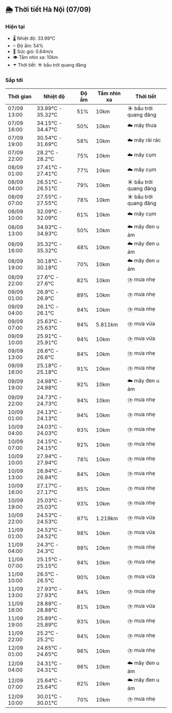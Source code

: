 ## 🌦️ Thời tiết Hà Nội (07/09)

### Hiện tại

- 🌡️ Nhiệt độ: 33.99℃
- 💦 Độ ẩm: 54%
- 💨 Sức gió: 0.64m/s
- 👁️ Tầm nhìn xa: 10km
- ☂️ Thời tiết: ☀️ bầu trời quang đãng

### Sắp tới

| Thời gian | Nhiệt độ | Độ ẩm | Tầm nhìn xa | Thời tiết |
| --- | --- | --- | --- | --- |
| 07/09 13:00 | 33.99℃ - 35.32℃ | 51% | 10km | ☀️ bầu trời quang đãng |
| 07/09 16:00 | 34.15℃ - 34.47℃ | 50% | 10km | ☁️ mây thưa |
| 07/09 19:00 | 30.54℃ - 31.69℃ | 58% | 10km | ☁️ mây rải rác |
| 07/09 22:00 | 28.2℃ - 28.2℃ | 75% | 10km | ☁️ mây cụm |
| 08/09 01:00 | 27.41℃ - 27.41℃ | 77% | 10km | ☁️ mây cụm |
| 08/09 04:00 | 26.51℃ - 26.51℃ | 79% | 10km | ☀️ bầu trời quang đãng |
| 08/09 07:00 | 27.55℃ - 27.55℃ | 78% | 10km | ☀️ bầu trời quang đãng |
| 08/09 10:00 | 32.09℃ - 32.09℃ | 61% | 10km | ☁️ mây cụm |
| 08/09 13:00 | 34.93℃ - 34.93℃ | 50% | 10km | ☁️ mây đen u ám |
| 08/09 16:00 | 35.32℃ - 35.32℃ | 48% | 10km | ☁️ mây đen u ám |
| 08/09 19:00 | 30.18℃ - 30.18℃ | 70% | 10km | ☁️ mây đen u ám |
| 08/09 22:00 | 27.6℃ - 27.6℃ | 82% | 10km | ⛈️ mưa nhẹ |
| 09/09 01:00 | 26.9℃ - 26.9℃ | 89% | 10km | ⛈️ mưa nhẹ |
| 09/09 04:00 | 26.1℃ - 26.1℃ | 94% | 10km | ⛈️ mưa nhẹ |
| 09/09 07:00 | 25.63℃ - 25.63℃ | 94% | 5.811km | ⛈️ mưa vừa |
| 09/09 10:00 | 25.91℃ - 25.91℃ | 94% | 10km | ⛈️ mưa vừa |
| 09/09 13:00 | 26.6℃ - 26.6℃ | 84% | 10km | ⛈️ mưa nhẹ |
| 09/09 16:00 | 25.18℃ - 25.18℃ | 91% | 10km | ⛈️ mưa nhẹ |
| 09/09 19:00 | 24.98℃ - 24.98℃ | 92% | 10km | ☁️ mây đen u ám |
| 09/09 22:00 | 24.73℃ - 24.73℃ | 94% | 10km | ⛈️ mưa nhẹ |
| 10/09 01:00 | 24.13℃ - 24.13℃ | 94% | 10km | ⛈️ mưa nhẹ |
| 10/09 04:00 | 24.03℃ - 24.03℃ | 93% | 10km | ⛈️ mưa nhẹ |
| 10/09 07:00 | 24.15℃ - 24.15℃ | 92% | 10km | ⛈️ mưa nhẹ |
| 10/09 10:00 | 27.94℃ - 27.94℃ | 78% | 10km | ⛈️ mưa nhẹ |
| 10/09 13:00 | 26.94℃ - 26.94℃ | 84% | 10km | ⛈️ mưa nhẹ |
| 10/09 16:00 | 27.17℃ - 27.17℃ | 85% | 10km | ⛈️ mưa nhẹ |
| 10/09 19:00 | 25.03℃ - 25.03℃ | 93% | 10km | ⛈️ mưa nhẹ |
| 10/09 22:00 | 24.53℃ - 24.53℃ | 97% | 1.219km | ⛈️ mưa vừa |
| 11/09 01:00 | 24.52℃ - 24.52℃ | 98% | 10km | ⛈️ mưa vừa |
| 11/09 04:00 | 24.3℃ - 24.3℃ | 98% | 10km | ⛈️ mưa nhẹ |
| 11/09 07:00 | 25.15℃ - 25.15℃ | 94% | 10km | ⛈️ mưa nhẹ |
| 11/09 10:00 | 26.5℃ - 26.5℃ | 90% | 10km | ⛈️ mưa vừa |
| 11/09 13:00 | 27.93℃ - 27.93℃ | 84% | 10km | ⛈️ mưa nhẹ |
| 11/09 16:00 | 28.88℃ - 28.88℃ | 81% | 10km | ⛈️ mưa vừa |
| 11/09 19:00 | 25.89℃ - 25.89℃ | 93% | 10km | ⛈️ mưa nhẹ |
| 11/09 22:00 | 25.2℃ - 25.2℃ | 94% | 10km | ⛈️ mưa nhẹ |
| 12/09 01:00 | 24.65℃ - 24.65℃ | 96% | 10km | ⛈️ mưa nhẹ |
| 12/09 04:00 | 24.31℃ - 24.31℃ | 96% | 10km | ☁️ mây đen u ám |
| 12/09 07:00 | 25.64℃ - 25.64℃ | 92% | 10km | ☁️ mây đen u ám |
| 12/09 10:00 | 30.01℃ - 30.01℃ | 70% | 10km | ⛈️ mưa nhẹ |
